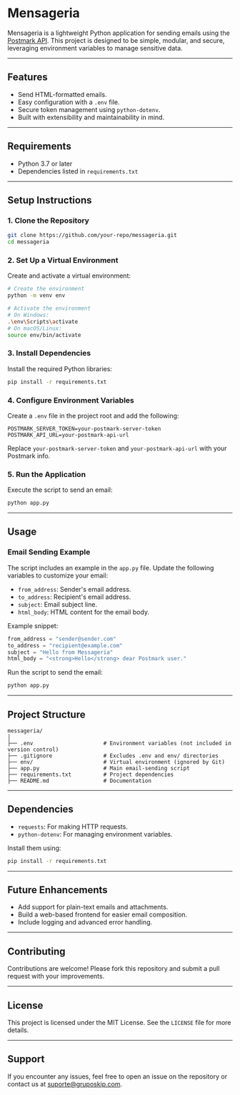 # **Mensageria**

Mensageria is a lightweight Python application for sending emails using the [Postmark API](https://postmarkapp.com). This project is designed to be simple, modular, and secure, leveraging environment variables to manage sensitive data.

---

## **Features**
- Send HTML-formatted emails.
- Easy configuration with a `.env` file.
- Secure token management using `python-dotenv`.
- Built with extensibility and maintainability in mind.

---

## **Requirements**
- Python 3.7 or later
- Dependencies listed in `requirements.txt`

---

## **Setup Instructions**

### **1. Clone the Repository**
```bash
git clone https://github.com/your-repo/messageria.git
cd messageria
```

### **2. Set Up a Virtual Environment**
Create and activate a virtual environment:
```bash
# Create the environment
python -m venv env

# Activate the environment
# On Windows:
.\env\Scripts\activate
# On macOS/Linux:
source env/bin/activate
```

### **3. Install Dependencies**
Install the required Python libraries:
```bash
pip install -r requirements.txt
```

### **4. Configure Environment Variables**
Create a `.env` file in the project root and add the following:
```env
POSTMARK_SERVER_TOKEN=your-postmark-server-token
POSTMARK_API_URL=your-postmark-api-url
```

Replace `your-postmark-server-token` and `your-postmark-api-url` with your Postmark info.

### **5. Run the Application**
Execute the script to send an email:
```bash
python app.py
```

---

## **Usage**
### **Email Sending Example**
The script includes an example in the `app.py` file. Update the following variables to customize your email:
- `from_address`: Sender's email address.
- `to_address`: Recipient's email address.
- `subject`: Email subject line.
- `html_body`: HTML content for the email body.

Example snippet:
```python
from_address = "sender@sender.com"
to_address = "recipient@example.com"
subject = "Hello from Messageria"
html_body = "<strong>Hello</strong> dear Postmark user."
```

Run the script to send the email:
```bash
python app.py
```

---

## **Project Structure**
```
messageria/
│
├── .env                      # Environment variables (not included in version control)
├── .gitignore                # Excludes .env and env/ directories
├── env/                      # Virtual environment (ignored by Git)
├── app.py                    # Main email-sending script
├── requirements.txt          # Project dependencies
├── README.md                 # Documentation
```

---

## **Dependencies**
- `requests`: For making HTTP requests.
- `python-dotenv`: For managing environment variables.

Install them using:
```bash
pip install -r requirements.txt
```

---

## **Future Enhancements**
- Add support for plain-text emails and attachments.
- Build a web-based frontend for easier email composition.
- Include logging and advanced error handling.

---

## **Contributing**
Contributions are welcome! Please fork this repository and submit a pull request with your improvements.

---

## **License**
This project is licensed under the MIT License. See the `LICENSE` file for more details.

---

## **Support**
If you encounter any issues, feel free to open an issue on the repository or contact us at [suporte@gruposkip.com](mailto:suporte@gruposkip.com).


